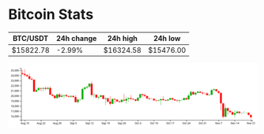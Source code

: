 # Bitcoin Stats

BTC/USDT|24h change|24h high|24h low|
|---|---|---|---|
|$15822.78|-2.99%|$16324.58|$15476.00|

<img src="./chart.svg">
